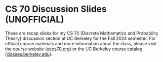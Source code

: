 # CS 70 Discussion Slides (UNOFFICIAL)
These are recap slides for my CS 70 (Discrete Mathematics and Probability Theory) discussion section at UC Berkeley for the Fall 2024 semester. For official course materials and more information about the class, please visit the course website ([eecs70.org](https://eecs70.org)) or the UC Berkeley course catalog ([classes.berkeley.edu](https://classes.berkeley.edu/)).
